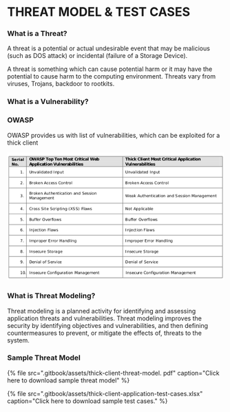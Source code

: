 # THREAT MODEL & TEST CASES

### What is a Threat?

A threat is a potential or actual undesirable event that may be malicious \(such as DOS attack\) or incidental \(failure of a Storage Device\). 

A threat is something which can cause potential harm or it may have the potential to cause harm to the computing environment. Threats vary from viruses, Trojans, backdoor to rootkits.

### What is a Vulnerability?

### OWASP 

OWASP provides us with list of vulnerabilities, which can be exploited for a thick client

![OWASP Thick client vulnerabilities](.gitbook/assets/screenshot-from-2019-02-21-12-08-34.png)

### What is Threat Modeling?

Threat modeling is a planned activity for identifying and assessing application threats and vulnerabilities. Threat modeling improves the security by identifying objectives and vulnerabilities, and then defining countermeasures to prevent, or mitigate the effects of, threats to the system. 

### Sample Threat Model

{% file src=".gitbook/assets/thick-client-threat-model. pdf" caption="Click here to download sample threat model" %}

{% file src=".gitbook/assets/thick-client-application-test-cases.xlsx" caption="Click here to download sample test cases." %}

